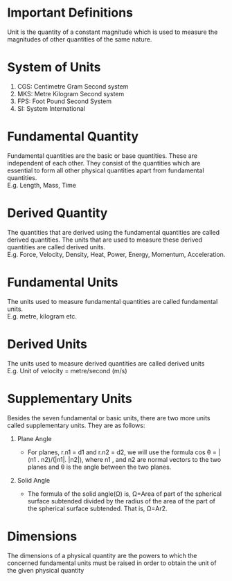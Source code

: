 # Important Definitions

Unit is the quantity of a constant magnitude which is used to measure the magnitudes of other quantities of the same nature.

# System of Units

1. CGS: Centimetre Gram Second system
2. MKS: Metre Kilogram Second system
3. FPS: Foot Pound Second System
4. SI: System International

# Fundamental Quantity

Fundamental quantities are the basic or base quantities. These are independent of each other. They consist of the quantities which are essential to form all other physical quantities apart from fundamental quantities.\
E.g. Length, Mass, Time

# Derived Quantity

The quantities that are derived using the fundamental quantities are called derived quantities. The units that are used to measure these derived quantities are called derived units.\
E.g. Force, Velocity, Density, Heat, Power, Energy, Momentum, Acceleration.

# Fundamental Units

The units used to measure fundamental quantities are called fundamental units.\
E.g. metre, kilogram etc.

# Derived Units

The units used to measure derived quantities are called derived units\
E.g. Unit of velocity = metre/second (m/s) 

# Supplementary Units

Besides the seven fundamental or basic units, there are two more units called supplementary units. They are as follows:
1. Plane Angle
  
    - For planes, r.n1 = d1 and r.n2 = d2, we will use the formula cos θ = |(n1 . n2)/(|n1|. |n2|), where n1 , and n2 are normal vectors to the two planes and θ is the angle between the two planes.

2. Solid Angle
 
    - The formula of the solid angle(Ω) is, Ω=Area of part of the spherical surface subtended divided by the radius of the area of the part of the spherical surface subtended. That is, Ω=Ar2.

# Dimensions
The dimensions of a physical quantity are the powers to which the concerned fundamental units must be raised in order to obtain the unit of the given physical quantity
